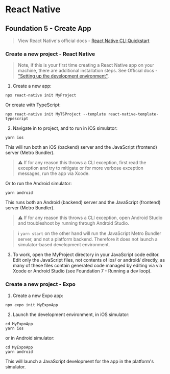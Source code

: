 # React Native

## Foundation 5 - Create App

> View React Native's official docs - [React Native CLI Quickstart](https://reactnative.dev/docs/environment-setup)

### Create a new project - React Native

> Note, if this is your first time creating a React Native app on your machine, there are additional installation steps. See Official docs - ["Setting up the development environment"](https://reactnative.dev/docs/environment-setup).

1. Create a new app:

```
npx react-native init MyProject
```

Or create with TypeScript:

```
npx react-native init MyTSProject --template react-native-template-typescript
```

2. Navigate in to project, and to run in iOS simulator:

```
yarn ios
```

This will run both an iOS (backend) server and the JavaScript (frontend) server (Metro Bundler).

> ⚠️ If for any reason this throws a CLI exception, first read the exception and try to mitigate or for more verbose exception messages, run the app via Xcode.

Or to run the Android simulator:

```
yarn android
```

This runs both an Android (backend) server and the JavaScript (frontend) server (Metro Bundler).

> ⚠️ If for any reason this throws a CLI exception, open Android Studio and troubleshoot by running through Android Studio.

> ℹ️ `yarn start` on the other hand will run the JavaScript Metro Bundler server, and not a platform backend. Therefore it does not launch a simulator-based development environment.

3. To work, open the MyProject directory in your JavaScript code editor. Edit only the JavaScript files, not contents of ios/ or android/ directly, as many of these files contain generated code managed by editing via via Xcode or Android Studio (see Foundation 7 - Running a dev loop).

### Create a new project - Expo

1. Create a new Expo app:

```
npx expo init MyExpoApp
```

2. Launch the development environment, in iOS simulator:

```
cd MyExpoApp
yarn ios
```

or in Android simulator:

```
cd MyExpoApp
yarn android
```

This will launch a JavaScript development for the app in the platform's simulator.
